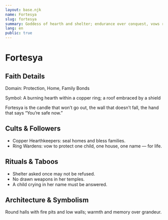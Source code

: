 ```yaml
---
layout: base.njk
name: Fortesya
slug: fortesya
summary: Goddess of hearth and shelter; endurance over conquest, vows remembered.
lang: en
public: true
---
```


# Fortesya

## Faith Details
Domain: Protection, Home, Family Bonds

Symbol: A burning hearth within a copper ring; a roof embraced by a shield

Fortesya is the candle that won’t go out, the wall that doesn’t fall, the hand that says “You’re safe now.”

## Cults & Followers

- Copper Hearthkeepers: seal homes and bless families.
- Ring Wardens: vow to protect one child, one house, one name — for life.

## Rituals & Taboos

- Shelter asked once may not be refused.
- No drawn weapons in her temples.
- A child crying in her name must be answered.

## Architecture & Symbolism

Round halls with fire pits and low walls; warmth and memory over grandeur.
